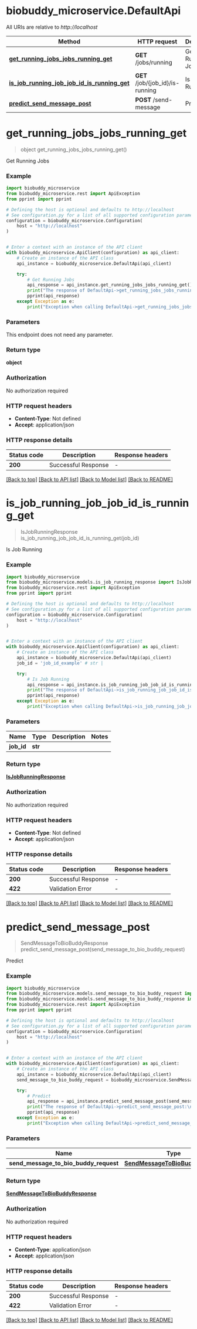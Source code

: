 # biobuddy_microservice.DefaultApi

All URIs are relative to *http://localhost*

Method | HTTP request | Description
------------- | ------------- | -------------
[**get_running_jobs_jobs_running_get**](DefaultApi.md#get_running_jobs_jobs_running_get) | **GET** /jobs/running | Get Running Jobs
[**is_job_running_job_job_id_is_running_get**](DefaultApi.md#is_job_running_job_job_id_is_running_get) | **GET** /job/{job_id}/is-running | Is Job Running
[**predict_send_message_post**](DefaultApi.md#predict_send_message_post) | **POST** /send-message | Predict


# **get_running_jobs_jobs_running_get**
> object get_running_jobs_jobs_running_get()

Get Running Jobs

### Example


```python
import biobuddy_microservice
from biobuddy_microservice.rest import ApiException
from pprint import pprint

# Defining the host is optional and defaults to http://localhost
# See configuration.py for a list of all supported configuration parameters.
configuration = biobuddy_microservice.Configuration(
    host = "http://localhost"
)


# Enter a context with an instance of the API client
with biobuddy_microservice.ApiClient(configuration) as api_client:
    # Create an instance of the API class
    api_instance = biobuddy_microservice.DefaultApi(api_client)

    try:
        # Get Running Jobs
        api_response = api_instance.get_running_jobs_jobs_running_get()
        print("The response of DefaultApi->get_running_jobs_jobs_running_get:\n")
        pprint(api_response)
    except Exception as e:
        print("Exception when calling DefaultApi->get_running_jobs_jobs_running_get: %s\n" % e)
```



### Parameters

This endpoint does not need any parameter.

### Return type

**object**

### Authorization

No authorization required

### HTTP request headers

 - **Content-Type**: Not defined
 - **Accept**: application/json

### HTTP response details

| Status code | Description | Response headers |
|-------------|-------------|------------------|
**200** | Successful Response |  -  |

[[Back to top]](#) [[Back to API list]](../README.md#documentation-for-api-endpoints) [[Back to Model list]](../README.md#documentation-for-models) [[Back to README]](../README.md)

# **is_job_running_job_job_id_is_running_get**
> IsJobRunningResponse is_job_running_job_job_id_is_running_get(job_id)

Is Job Running

### Example


```python
import biobuddy_microservice
from biobuddy_microservice.models.is_job_running_response import IsJobRunningResponse
from biobuddy_microservice.rest import ApiException
from pprint import pprint

# Defining the host is optional and defaults to http://localhost
# See configuration.py for a list of all supported configuration parameters.
configuration = biobuddy_microservice.Configuration(
    host = "http://localhost"
)


# Enter a context with an instance of the API client
with biobuddy_microservice.ApiClient(configuration) as api_client:
    # Create an instance of the API class
    api_instance = biobuddy_microservice.DefaultApi(api_client)
    job_id = 'job_id_example' # str | 

    try:
        # Is Job Running
        api_response = api_instance.is_job_running_job_job_id_is_running_get(job_id)
        print("The response of DefaultApi->is_job_running_job_job_id_is_running_get:\n")
        pprint(api_response)
    except Exception as e:
        print("Exception when calling DefaultApi->is_job_running_job_job_id_is_running_get: %s\n" % e)
```



### Parameters


Name | Type | Description  | Notes
------------- | ------------- | ------------- | -------------
 **job_id** | **str**|  | 

### Return type

[**IsJobRunningResponse**](IsJobRunningResponse.md)

### Authorization

No authorization required

### HTTP request headers

 - **Content-Type**: Not defined
 - **Accept**: application/json

### HTTP response details

| Status code | Description | Response headers |
|-------------|-------------|------------------|
**200** | Successful Response |  -  |
**422** | Validation Error |  -  |

[[Back to top]](#) [[Back to API list]](../README.md#documentation-for-api-endpoints) [[Back to Model list]](../README.md#documentation-for-models) [[Back to README]](../README.md)

# **predict_send_message_post**
> SendMessageToBioBuddyResponse predict_send_message_post(send_message_to_bio_buddy_request)

Predict

### Example


```python
import biobuddy_microservice
from biobuddy_microservice.models.send_message_to_bio_buddy_request import SendMessageToBioBuddyRequest
from biobuddy_microservice.models.send_message_to_bio_buddy_response import SendMessageToBioBuddyResponse
from biobuddy_microservice.rest import ApiException
from pprint import pprint

# Defining the host is optional and defaults to http://localhost
# See configuration.py for a list of all supported configuration parameters.
configuration = biobuddy_microservice.Configuration(
    host = "http://localhost"
)


# Enter a context with an instance of the API client
with biobuddy_microservice.ApiClient(configuration) as api_client:
    # Create an instance of the API class
    api_instance = biobuddy_microservice.DefaultApi(api_client)
    send_message_to_bio_buddy_request = biobuddy_microservice.SendMessageToBioBuddyRequest() # SendMessageToBioBuddyRequest | 

    try:
        # Predict
        api_response = api_instance.predict_send_message_post(send_message_to_bio_buddy_request)
        print("The response of DefaultApi->predict_send_message_post:\n")
        pprint(api_response)
    except Exception as e:
        print("Exception when calling DefaultApi->predict_send_message_post: %s\n" % e)
```



### Parameters


Name | Type | Description  | Notes
------------- | ------------- | ------------- | -------------
 **send_message_to_bio_buddy_request** | [**SendMessageToBioBuddyRequest**](SendMessageToBioBuddyRequest.md)|  | 

### Return type

[**SendMessageToBioBuddyResponse**](SendMessageToBioBuddyResponse.md)

### Authorization

No authorization required

### HTTP request headers

 - **Content-Type**: application/json
 - **Accept**: application/json

### HTTP response details

| Status code | Description | Response headers |
|-------------|-------------|------------------|
**200** | Successful Response |  -  |
**422** | Validation Error |  -  |

[[Back to top]](#) [[Back to API list]](../README.md#documentation-for-api-endpoints) [[Back to Model list]](../README.md#documentation-for-models) [[Back to README]](../README.md)

